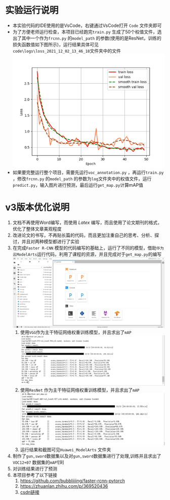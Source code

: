 # 实验运行说明

* 本实验代码的IDE使用的是VsCode，右键通过VsCode打开 `Code` 文件夹即可
* 为了方便老师运行检查，本项目已经跑完`train.py` 生成了50个权值文件，选出了其中一个作为`frcnn.py`  的`model_path` 的参数(使用的是ResNet，训练的损失函数值如下图所示)，运行结果具体可见`code\logs\loss_2021_12_02_13_46_18`文件夹中的文件
  ![epoch_loss_2021_12_02_13_46_18](https://github.com/ytWu1314/Object-detection-based-on-Faster-R-CNN/blob/6a4edc829a6606b6b6e5e573d1faea9980c5738f/Code/logs/loss_2021_12_02_13_46_18/epoch_loss_2021_12_02_13_46_18.png)
* 如果要完整运行整个项目，需要先运行`voc_annotation.py` ，再运行`train.py` ，修改`frcnn.py`  的`model_path` 的参数为`log`文件夹中的权值文件，运行`predict.py`，输入图片进行预测，最后运行`get_map.py`计算mAP值 



# v3版本优化说明

1. 文档不再使用Word编写，而使用 $Latex$  编写，而且使用了论文期刊的格式，优化了整体文章美观程度
2. 改进论文的书写，不再贴长篇的代码，而且更加注重自己的思考、分析、探讨，并且对两种模型都进行了实验
3. 在完成`Faster R-CNN` 模型的代码编写的基础上，运行了不同的模型，借助`华为云ModelArts`运行代码，利用了课程的资源，并且完成对于`get_map.py`的编写![HuaweiModeArts2](https://github.com/ytWu1314/Object-detection-based-on-Faster-R-CNN/blob/6a4edc829a6606b6b6e5e573d1faea9980c5738f/Huawei_ModelArts/HuaweiModeArts2.png)
   1. 使用`VGG`作为主干特征网络权重训练模型，并且求出了`mAP`![mAP_VGG](https://github.com/ytWu1314/Object-detection-based-on-Faster-R-CNN/blob/6a4edc829a6606b6b6e5e573d1faea9980c5738f/Huawei_ModelArts/mAP_VGG.png)
   2. 使用`ResNet` 作为主干特征网络权重训练模型，并且求出了`mAP`![mAP_ResNet](https://github.com/ytWu1314/Object-detection-based-on-Faster-R-CNN/blob/6a4edc829a6606b6b6e5e573d1faea9980c5738f/Huawei_ModelArts/mAP_ResNet.png)
   3. 运行结果和截图可见`Huawei_ModelArts` 文件夹
4. 制作了`gun,sword`数据集以及对`gun,sword`数据集进行了处理,训练并且求出了`VOC12+07` 数据集的`mAP`![9]
5. 对训练结果进行了预测
6. 本项目参考了以下链接
   1. https://github.com/bubbliiiing/faster-rcnn-pytorch
   2. https://zhuanlan.zhihu.com/p/369520436
   3. [csdn链接](https://blog.csdn.net/weixin_44791964/article/details/105739918?ops_request_misc=%257B%2522request%255Fid%2522%253A%2522163843230816780264068682%2522%252C%2522scm%2522%253A%252220140713.130102334.pc%255Fblog.%2522%257D&request_id=163843230816780264068682&biz_id=0&utm_medium=distribute.pc_search_result.none-task-blog-2~blog~first_rank_v2~rank_v29-3-105739918.pc_v2_rank_blog_default&utm_term=Pytorch&spm=1018.2226.3001.4450)


